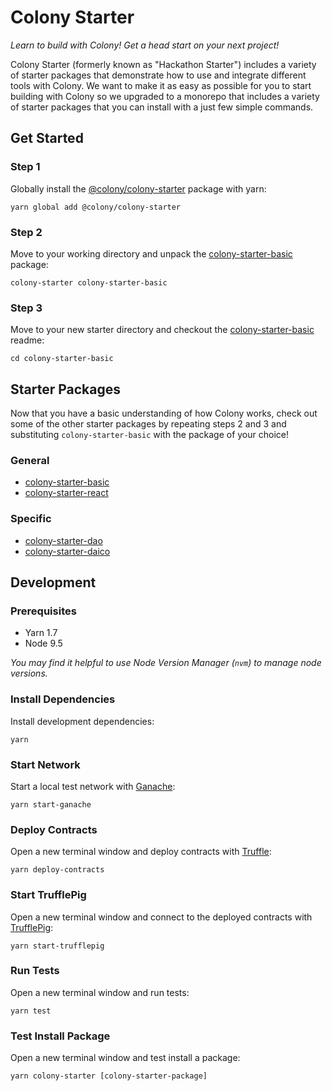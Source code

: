# Colony Starter

_Learn to build with Colony! Get a head start on your next project!_

Colony Starter (formerly known as "Hackathon Starter") includes a variety of starter packages that demonstrate how to use and integrate different tools with Colony. We want to make it as easy as possible for you to start building with Colony so we upgraded to a monorepo that includes a variety of starter packages that you can install with a just few simple commands.

## Get Started

### Step 1

Globally install the [@colony/colony-starter](https://www.npmjs.com/package/@colony/colony-starter) package with yarn:

```
yarn global add @colony/colony-starter
```

### Step 2

Move to your working directory and unpack the [colony-starter-basic](/packages/colony-starter-basic) package:

```
colony-starter colony-starter-basic
```

### Step 3

Move to your new starter directory and checkout the [colony-starter-basic](/packages/colony-starter-basic) readme:

```
cd colony-starter-basic
```

## Starter Packages

Now that you have a basic understanding of how Colony works, check out some of the other starter packages by repeating steps 2 and 3 and substituting `colony-starter-basic` with the package of your choice!

### General

- [colony-starter-basic](/packages/colony-starter-basic)
- [colony-starter-react](/packages/colony-starter-react)

### Specific

- [colony-starter-dao](/packages/colony-starter-dao)
- [colony-starter-daico](/packages/colony-starter-daico)

## Development

### Prerequisites

- Yarn 1.7
- Node 9.5

_You may find it helpful to use Node Version Manager (`nvm`) to manage node versions._

### Install Dependencies

Install development dependencies:

```
yarn
```

### Start Network

Start a local test network with [Ganache](https://github.com/trufflesuite/ganache-cli):

```
yarn start-ganache
```

### Deploy Contracts

Open a new terminal window and deploy contracts with [Truffle](https://github.com/trufflesuite/truffle):

```
yarn deploy-contracts
```

### Start TrufflePig

Open a new terminal window and connect to the deployed contracts with [TrufflePig](https://github.com/JoinColony/trufflepig):

```
yarn start-trufflepig
```

### Run Tests

Open a new terminal window and run tests:

```
yarn test
```

### Test Install Package

Open a new terminal window and test install a package:

```
yarn colony-starter [colony-starter-package]
```
